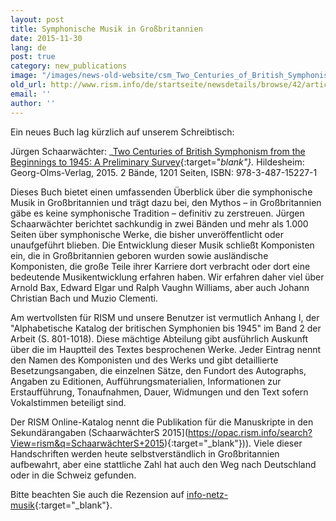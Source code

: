 ```yaml
---
layout: post
title: Symphonische Musik in Großbritannien
date: 2015-11-30
lang: de
post: true
category: new_publications
image: "/images/news-old-website/csm_Two_Centuries_of_British_Symphonism_b5884259e6.jpg"
old_url: http://www.rism.info/de/startseite/newsdetails/browse/42/article/64/symphonic-music-in-great-britain.html
email: ''
author: ''
---
```


Ein neues Buch lag kürzlich auf unserem Schreibtisch:

Jürgen Schaarwächter: _[Two Centuries of British Symphonism from the Beginnings to 1945: A Preliminary Survey](http://www.olms.de/search/Detail.aspx?pr=2008684){:target="_blank"}._ Hildesheim: Georg-Olms-Verlag, 2015. 2 Bände, 1201 Seiten, ISBN: 978-3-487-15227-1


Dieses Buch bietet einen umfassenden Überblick über die symphonische Musik in Großbritannien und trägt dazu bei, den Mythos – in Großbritannien gäbe es keine symphonische Tradition – definitiv zu zerstreuen. Jürgen Schaarwächter berichtet sachkundig in zwei Bänden und mehr als 1.000 Seiten über symphonische Werke, die bisher unveröffentlicht oder unaufgeführt blieben. Die Entwicklung dieser Musik schließt Komponisten ein, die in Großbritannien geboren wurden sowie ausländische Komponisten, die große Teile ihrer Karriere dort verbracht oder dort eine bedeutende Musikentwicklung erfahren haben. Wir erfahren daher viel über Arnold Bax, Edward Elgar und Ralph Vaughn Williams, aber auch Johann Christian Bach und Muzio Clementi.


Am wertvollsten für RISM und unsere Benutzer ist vermutlich Anhang I, der "Alphabetische Katalog der britischen Symphonien bis 1945" im Band 2 der Arbeit (S. 801-1018). Diese mächtige Abteilung gibt ausführlich Auskunft über die im Hauptteil des Textes besprochenen Werke. Jeder Eintrag nennt den Namen des Komponisten und des Werks und gibt detaillierte Besetzungsangaben, die einzelnen Sätze, den Fundort des Autographs, Angaben zu Editionen, Aufführungsmaterialien, Informationen zur Erstaufführung, Tonaufnahmen, Dauer, Widmungen und den Text sofern Vokalstimmen beteiligt sind.


Der RISM Online-Katalog nennt die Publikation für die Manuskripte in den Sekundärangaben (SchaarwächterS 2015](https://opac.rism.info/search?View=rism&q=SchaarwächterS+2015){:target="_blank"})). Viele dieser Handschriften werden heute selbstverständlich in Großbritannien aufbewahrt, aber eine stattliche Zahl hat auch den Weg nach Deutschland oder in die Schweiz gefunden.

Bitte beachten Sie auch die Rezension auf [info-netz-musik](http://info-netz-musik.bplaced.net/?p=13682){:target="_blank"}.
